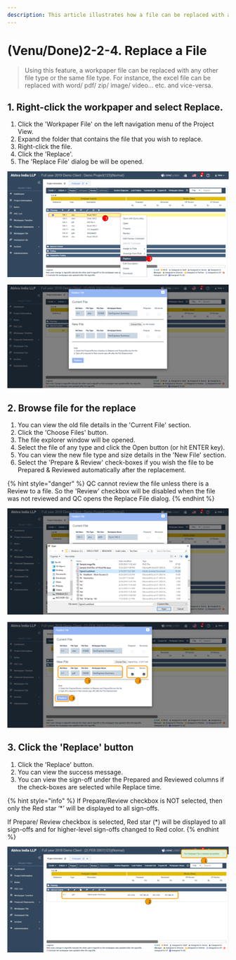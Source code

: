 ```yaml
---
description: This article illustrates how a file can be replaced with any other file type
---
```


# \(Venu/Done\)2-2-4. Replace a File

> Using this feature, a workpaper file can be replaced with any other file type or the same file type. For instance, the excel file can be replaced with word/ pdf/ zip/ image/ video… etc. and vice-versa.

## 1. Right-click the workpaper and select Replace.

1. Click the 'Workpaper File' on the left navigation menu of the Project View.
2. Expand the folder that contains the file that you wish to replace.
3. Right-click the file.
4. Click the 'Replace'.
5. The 'Replace File' dialog be will be opened.

![Find the file that you wish to replace and right-click on it](../../../../.gitbook/assets/replace-file-1.png)

![Clicking the &apos;Replace&apos; opens the &apos;Replace File&apos; dialog](../../../../.gitbook/assets/replace-file-2%20%281%29.png)

## 2. Browse file for the replace

1. You can view the old file details in the 'Current File' section.
2. Click the 'Choose Files' button.
3. The file explorer window will be opened.
4. Select the file of any type and click the Open button \(or hit ENTER key\).
5. You can view the new file type and size details in the 'New File' section.
6. Select the 'Prepare & Review' check-boxes if you wish the file to be Prepared & Reviewed automatically after the replacement.

{% hint style="danger" %}
QC cannot review the file unless there is a Review to a file. So the 'Review' checkbox will be disabled when the file was not reviewed and QC opens the Replace File dialog.
{% endhint %}

![Click the &apos;Choose Files&apos; button, select the file and click the &apos;Open&apos; button](../../../../.gitbook/assets/replace-file-3.png)

![View the file details &amp;gt; Check Prepare &amp; Review check-boxes if required &amp;gt; Click the &apos;Replace&apos; button](../../../../.gitbook/assets/replace-file-4%20%282%29.png)

## 3. Click the 'Replace' button

1. Click the 'Replace' button.
2. You can view the success message.
3. You can view the sign-off under the Prepared and Reviewed columns if the check-boxes are selected while Replace time.

{% hint style="info" %}
If Prepare/Review checkbox is NOT selected, then only the Red star ‘\*’ will be displayed to all sign-offs.

If Prepare/ Review checkbox is selected, Red star \(\*\) will be displayed to all sign-offs and for higher-level sign-offs changed to Red color.
{% endhint %}

![](../../../../.gitbook/assets/replace-file-5%20%281%29.png)

